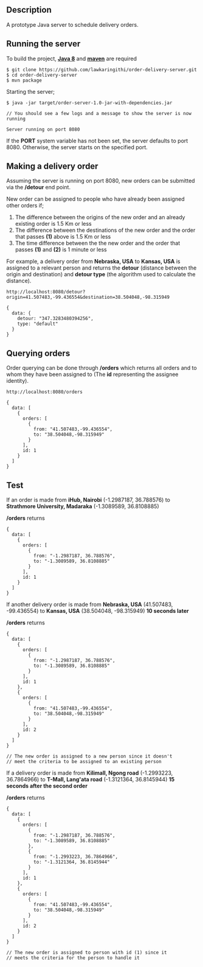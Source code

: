 ## Description
A prototype Java server to schedule delivery orders.

## Running the server
To build the project, [**Java 8**](http://www.oracle.com/technetwork/java/javase/downloads/index.html) and [**maven**](https://maven.apache.org/install.html) are required

    $ git clone https://github.com/lawkaringithi/order-delivery-server.git
    $ cd order-delivery-server
    $ mvn package
    
Starting the server;
    
    $ java -jar target/order-server-1.0-jar-with-dependencies.jar
    
    // You should see a few logs and a message to show the server is now running
    
	Server running on port 8080

If the **PORT** system variable has not been set, the server defaults to port 8080. Otherwise, the server starts on the specified port.

## Making a delivery order
Assuming the server is running on port 8080, new orders can be submitted via the **/detour** end point.

New order can be assigned to people who have already been assigned other orders if;

1. The difference between the origins of the new order and an already existing order is 1.5 Km or less
2. The difference between the destinations of the new order and the order that passes **(1)** above is 1.5 Km or less
3. The time difference between the the new order and the order that passes **(1)** and **(2)** is 1 minute or less

For example, a delivery order from **Nebraska, USA** to **Kansas, USA** is assigned to a relevant person and returns the **detour** (distance between the origin and destination) and **detour type** (the algorithm used to calculate the distance).

    http://localhost:8080/detour?origin=41.507483,-99.436554&destination=38.504048,-98.315949
    
    {
	  data: {
	    detour: "347.3283480394256",
	    type: "default"
	  }
	}
	
	
## Querying orders
Order querying can be done through **/orders** which returns all orders and to whom they have been assigned to (The **id** representing the assignee identity).

    http://localhost:8080/orders
    
    {
	  data: [
	    {
	      orders: [
	        {
	          from: "41.507483,-99.436554",
	          to: "38.504048,-98.315949"
	        }
	      ],
	      id: 1
	    }
	  ]
	}
	

## Test
If an order is made from **iHub, Nairobi** (-1.2987187, 36.788576) to **Strathmore University, Madaraka** (-1.3089589, 36.8108885)

**/orders** returns
    
    {
	  data: [
	    {
	      orders: [
	        {
	          from: "-1.2987187, 36.788576",
	          to: "-1.3089589, 36.8108885"
	        }
	      ],
	      id: 1
	    }
	  ]
	}
	
If another delivery order is made from **Nebraska, USA** (41.507483, -99.436554) to **Kansas, USA** (38.504048, -98.315949) **10 seconds later**

**/orders** returns

    {
	  data: [
	    {
	      orders: [
	        {
	          from: "-1.2987187, 36.788576",
	          to: "-1.3089589, 36.8108885"
	        }
	      ],
	      id: 1
	    },
	    {
	      orders: [
	        {
	          from: "41.507483,-99.436554",
	          to: "38.504048,-98.315949"
	        }
	      ],
	      id: 2
	    }
	  ]
	}
	
	// The new order is assigned to a new person since it doesn't
	// meet the criteria to be assigned to an existing person
	
	
If a delivery order is made from **Kilimall, Ngong road** (-1.2993223, 36.7864966) to **T-Mall, Lang'ata road** (-1.3121364, 36.8145944) **15 seconds after the second order**

**/orders** returns

    {
	  data: [
	    {
	      orders: [
	        {
	          from: "-1.2987187, 36.788576",
	          to: "-1.3089589, 36.8108885"
	        },
	        {
	          from: "-1.2993223, 36.7864966",
	          to: "-1.3121364, 36.8145944"
	        }
	      ],
	      id: 1
	    },
	    {
	      orders: [
	        {
	          from: "41.507483,-99.436554",
	          to: "38.504048,-98.315949"
	        }
	      ],
	      id: 2
	    }
	  ]
	}
	
	// The new order is assigned to person with id (1) since it
	// meets the criteria for the person to handle it
